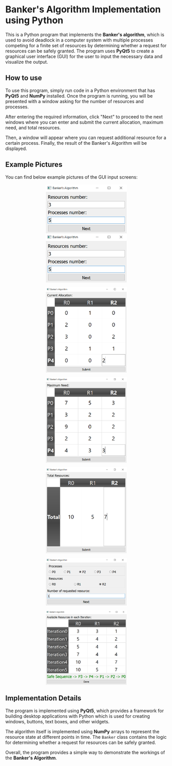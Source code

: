 # **Banker's Algorithm Implementation using Python**

This is a Python program that implements the **Banker's algorithm**, which is used to avoid deadlock in a computer system with multiple processes competing for a finite set of resources by determining whether a request for resources can be safely granted. The program uses **PyQt5** to create a graphical user interface (GUI) for the user to input the necessary data and visualize the output.

## **How to use**

To use this program, simply run code in a Python environment that has **PyQt5** and **NumPy** installed. Once the program is running, you will be presented with a window asking for the number of resources and processes.

After entering the required information, click "Next" to proceed to the next windows where you can enter and submit the current allocation, maximum need, and total resources.

Then, a window will appear where you can request additional resource for a certain process. Finally, the result of the Banker's Algorithm will be displayed.

## **Example Pictures**

You can find below example pictures of the GUI input screens:

<style>
img {
  display: block;
  margin: auto;
  width: 50%;
  height: 50%;
}
</style>

![](Example/Example1-1.png)
<img src="Example/Example1-1.png" alt="My Image" width="500" height="300">

![](Example/Example1-2.png)

![](Example/Example1-3.png)

![](Example/Example1-4.png)

![](Example/Example1-5.png)

![](Example/Example1-6.png)

## **Implementation Details**

The program is implemented using **PyQt5**, which provides a framework for building desktop applications with Python which is used for creating windows, buttons, text boxes, and other widgets.

The algorithm itself is implemented using **NumPy** arrays to represent the resource state at different points in time. The `Banker` class contains the logic for determining whether a request for resources can be safely granted.

Overall, the program provides a simple way to demonstrate the workings of the **Banker's Algorithm**.
